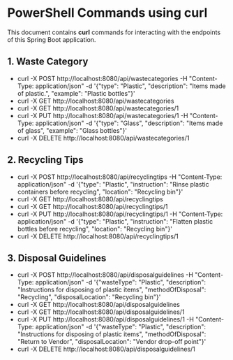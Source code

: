 # PowerShell Commands using curl

This document contains **curl** commands for interacting with the endpoints of this Spring Boot application.

## 1. Waste Category

- curl -X POST http://localhost:8080/api/wastecategories -H "Content-Type: application/json" -d '{"type": "Plastic", "description": "Items made of plastic.", "example": "Plastic bottles"}'
- curl -X GET http://localhost:8080/api/wastecategories
- curl -X GET http://localhost:8080/api/wastecategories/1
- curl -X PUT http://localhost:8080/api/wastecategories/1 -H "Content-Type: application/json" -d '{"type": "Glass", "description": "Items made of glass", "example": "Glass bottles"}'
- curl -X DELETE http://localhost:8080/api/wastecategories/1

## 2. Recycling Tips

- curl -X POST http://localhost:8080/api/recyclingtips -H "Content-Type: application/json" -d '{"type": "Plastic", "instruction": "Rinse plastic containers before recycling", "location": "Recycling bin"}'
- curl -X GET http://localhost:8080/api/recyclingtips
- curl -X GET http://localhost:8080/api/recyclingtips/1
- curl -X PUT http://localhost:8080/api/recyclingtips/1 -H "Content-Type: application/json" -d '{"type": "Plastic", "instruction": "Flatten plastic bottles before recycling", "location": "Recycling bin"}'
- curl -X DELETE http://localhost:8080/api/recyclingtips/1

## 3. Disposal Guidelines
- curl -X POST http://localhost:8080/api/disposalguidelines -H "Content-Type: application/json" -d '{"wasteType": "Plastic", "description": "Instructions for disposing of plastic items", "methodOfDisposal": "Recycling", "disposalLocation": "Recycling bin"}'
- curl -X GET http://localhost:8080/api/disposalguidelines
- curl -X GET http://localhost:8080/api/disposalguidelines/1
- curl -X PUT http://localhost:8080/api/disposalguidelines/1 -H "Content-Type: application/json" -d '{"wasteType": "Plastic", "description": "Instructions for disposing of plastic items", "methodOfDisposal": "Return to Vendor", "disposalLocation": "Vendor drop-off point"}'
- curl -X DELETE http://localhost:8080/api/disposalguidelines/1
